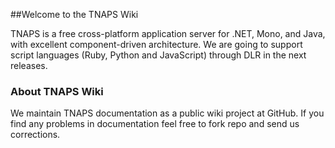 ##Welcome to the TNAPS Wiki

TNAPS is a free cross-platform application server for .NET, Mono, and Java, with excellent component-driven architecture. We are going to support script languages (Ruby, Python and JavaScript) through DLR in the next releases.

### About TNAPS Wiki

We maintain TNAPS documentation as a public wiki project at GitHub. If you find any problems in documentation feel free to fork repo and send us corrections.